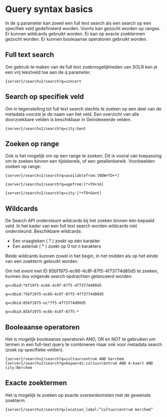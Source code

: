 ---
---

# Query syntax basics

In de q parameter kan zowel een full text search als een search op een specifiek veld gedefinieerd worden. Voorts kan gezocht worden op ranges. Er kunnen wildcards gebruikt worden. Er kan op exacte zoektermen gezocht worden. Er kunnen booleaanse operatoren gebruikt worden.


## Full text search

Om gebruik te maken van de full text zoekmogelijkheden van SOLR ken je een vrij tekstveld toe aan de q parameter.

```
{server}/searchv2/search?q=concert
```  

## Search op specifiek veld

Om in tegenstelling tot full text search slechts te zoeken op een deel van de metadata voorzie je de naam van het veld. Een overzicht van alle doorzoekbare velden is beschikbaar in Geïndexeerde velden.

```
{server}/searchv2/search?q=city:Gent
```

## Zoeken op range

Ook is het mogelijk om op een range te zoeken. Dit is vooral van toepassing om te zoeken binnen een tijdsbereik, of een getallenbereik. Voorbeelden zoeken op range:

```
{server}/searchv2/search?q=availablefrom:[NOW+TO+*]
```

```
{server}/searchv2/search?q=agefrom:[*+TO+16]
```

```
{server}/searchv2/search?q=city:[*+TO+Gent]
```

## Wildcards

De Search API ondersteunt wildcards bij het zoeken binnen één bepaald veld. In het kader van een full text search worden wildcards niet ondersteund. Beschikbare wildcards:

* Een vraagteken ( ? ) zoekt op één karakter
* Een asterisk ( * ) zoekt op 0 tot n karakters

Beide wildcards kunnen zowel in het begin, in het midden als op het einde van een zoekterm gebruikt worden.

Om het event met ID 85bf1975-ec66-4c8f-87f5-4f73774d80d5 te zoeken, kunnen dus volgende search opdrachten gelanceerd worden:

```
q=cdbid:*bf1975-ec66-4c8f-87f5-4f73774d80d5
```  

```
q=cdbid:?5bf1975-ec66-4c8f-87f5-4f73774d80d5
```

```
q=cdbid:85bf1975-ec*7f5-4f73774d80d5
```  

```
q=cdbid:85bf1975-ec66-4c8f-87f5-*
```

## Booleaanse operatoren

Het is mogelijk booleaanse operatoren AND, OR en NOT te gebruiken om termen in een full-text query te combineren maar ook voor metadata search (zoek op specifieke velden).

```
{server}/searchv2/search?q=cultuurcentrum AND berchem
{server}/searchv2/search?q=keywords:cultuurcentrum AND A-kaart AND city:Berchem
```

## Exacte zoektermen

Het is mogelijk te zoeken op exacte overeenkomsten met de gewenste zoekterm.

```
{server}/searchv2/search?q=location_label:”cultuurcentrum berchem”
```
